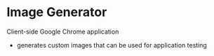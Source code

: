 # Image Generator  

Client-side Google Chrome application  

- generates custom images that can be used for application testing

